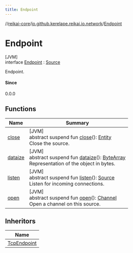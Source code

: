 ```yaml
---
title: Endpoint
---
```

//[reikai-core](../../../index.html)/[io.github.kerelape.reikai.io.network](../index.html)/[Endpoint](index.html)



# Endpoint



[JVM]\
interface [Endpoint](index.html) : [Source](../../io.github.kerelape.reikai.io/-source/index.html)

Endpoint.



#### Since



0.0.0



## Functions


| Name | Summary |
|---|---|
| [close](../../io.github.kerelape.reikai.io/-source/close.html) | [JVM]<br>abstract suspend fun [close](../../io.github.kerelape.reikai.io/-source/close.html)(): [Entity](../../io.github.kerelape.reikai/-entity/index.html)<br>Close the source. |
| [dataize](../../io.github.kerelape.reikai/-entity/dataize.html) | [JVM]<br>abstract suspend fun [dataize](../../io.github.kerelape.reikai/-entity/dataize.html)(): [ByteArray](https://kotlinlang.org/api/latest/jvm/stdlib/kotlin/-byte-array/index.html)<br>Representation of the object in bytes. |
| [listen](listen.html) | [JVM]<br>abstract suspend fun [listen](listen.html)(): [Source](../../io.github.kerelape.reikai.io/-source/index.html)<br>Listen for incoming connections. |
| [open](../../io.github.kerelape.reikai.io/-source/open.html) | [JVM]<br>abstract suspend fun [open](../../io.github.kerelape.reikai.io/-source/open.html)(): [Channel](../../io.github.kerelape.reikai.io/-channel/index.html)<br>Open a channel on this source. |


## Inheritors


| Name |
|---|
| [TcpEndpoint](../-tcp-endpoint/index.html) |

